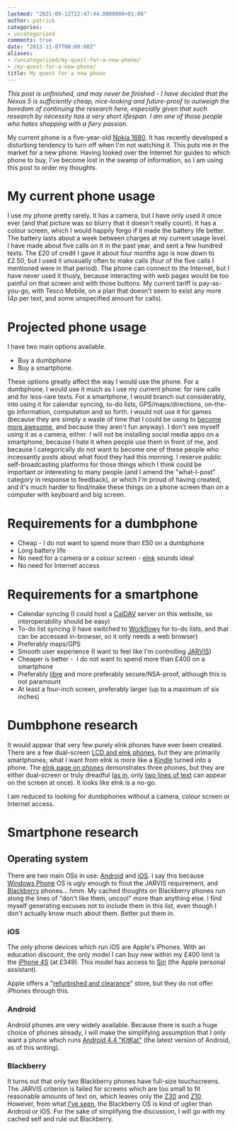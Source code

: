 ```yaml
---
lastmod: "2021-09-12T22:47:44.0000000+01:00"
author: patrick
categories:
- uncategorized
comments: true
date: "2013-11-07T00:00:00Z"
aliases:
- /uncategorized/my-quest-for-a-new-phone/
- /my-quest-for-a-new-phone/
title: My quest for a new phone
---
```

*This post is unfinished, and may never be finished - I have decided that the Nexus 5 is sufficiently cheap, nice-looking and future-proof to outweigh the boredom of continuing the research here, especially given that such research by necessity has a very short lifespan. I am one of those people who hates shopping with a fiery passion.*

My current phone is a five-year-old [Nokia 1680]. It has recently developed a disturbing tendency to turn off when I'm not watching it.
This puts me in the market for a new phone. Having looked over the Internet for guides to which phone to buy, I've become lost in the swamp of information, so I am using this post to order my thoughts.

# My current phone usage

I use my phone pretty rarely. It has a camera, but I have only used it once ever (and that picture was so blurry that it doesn't really count). It has a colour screen, which I would happily forgo if it made the battery life better. The battery lasts about a week between charges at my current usage level. I have made about five calls on it in the past year, and sent a few hundred texts. The £20 of credit I gave it about four months ago is now down to £2.50, but I used it unusually often to make calls (four of the five calls I mentioned were in that period). The phone can connect to the Internet, but I have never used it thusly, because interacting with web pages would be too painful on that screen and with those buttons. My current tariff is pay-as-you-go, with Tesco Mobile, on a plan that doesn't seem to exist any more (4p per text, and some unspecified amount for calls).

# Projected phone usage

I have two main options available.

*   Buy a dumbphone
*   Buy a smartphone.

These options greatly affect the way I would use the phone. For a dumbphone, I would use it much as I use my current phone: for rare calls and for less-rare texts. For a smartphone, I would branch out considerably, into using it for calendar syncing, to-do lists, GPS/maps/directions, on-the-go information, computation and so forth. I would not use it for games (because they are simply a waste of time that I could be using to [become more awesome][2], and because they aren't fun anyway). I don't see myself using it as a camera, either. I will not be installing social media apps on a smartphone, because I hate it when people use them in front of me, and because I categorically do not want to become one of these people who incessantly posts about what food they had this morning. I reserve public self-broadcasting platforms for those things which I think could be important or interesting to many people (and I amend the "what-I-post" category in response to feedback), or which I'm proud of having created, and it's much harder to find/make these things on a phone screen than on a computer with keyboard and big screen.

# Requirements for a dumbphone

*   Cheap - I do not want to spend more than £50 on a dumbphone
*   Long battery life
*   No need for a camera or a colour screen - [eInk] sounds ideal
*   No need for Internet access

# Requirements for a smartphone

*   Calendar syncing (I could host a [CalDAV] server on this website, so interoperability should be easy)
*   To-do list syncing (I have switched to [Workflowy] for to-do lists, and that can be accessed in-browser, so it only needs a web browser)
*   Preferably maps/GPS
*   Smooth user experience (I want to feel like I'm controlling [JARVIS])
*   Cheaper is better -  I do not want to spend more than £400 on a smartphone
*   Preferably [libre][7] and more preferably secure/NSA-proof, although this is not paramount
*   At least a four-inch screen, preferably larger (up to a maximum of six inches)

# Dumbphone research

It would appear that very few purely eInk phones have ever been created. There are a few dual-screen [LCD and eInk phones][8], but they are primarily smartphones; what I want from eInk is more like a [Kindle] turned into a phone. The [eInk page on phones][10] demonstrates three phones, but they are either dual-screen or truly dreadful ([as in][11], only [two lines of text][12] can appear on the screen at once). It looks like eInk is a no-go.

I am reduced to looking for dumbphones without a camera, colour screen or Internet access.

# Smartphone research

## Operating system

There are two main OSs in use: [Android] and [iOS]. I say this because [Windows Phone] OS is ugly enough to flout the JARVIS requirement, and [Blackberry] phones… hmm. My cached thoughts on Blackberry phones run along the lines of "don't like them, uncool" more than anything else. I find myself generating excuses not to include them in this list, even though I don't actually know much about them. Better put them in.

### iOS

The only phone devices which run iOS are Apple's iPhones. With an education discount, the only model I can buy new within my £400 limit is the [iPhone 4S] (at £349). This model has access to [Siri] (the Apple personal assistant).

Apple offers a "[refurbished and clearance][19]" store, but they do not offer iPhones through this.

### Android

Android phones are very widely available. Because there is such a huge choice of phones already, I will make the simplifying assumption that I only want a phone which runs [Android 4.4 "KitKat"][KitKat] (the latest version of Android, as of this writing).

### Blackberry

It turns out that only two Blackberry phones have full-size touchscreens. The JARVIS criterion is failed for screens which are too small to fit reasonable amounts of text on, which leaves only the [Z30][21] and [Z10][22]. However, from what [I've seen][23], the Blackberry OS is kind of uglier than Android or iOS. For the sake of simplifying the discussion, I will go with my cached self and rule out Blackberry.

 [Nokia 1680]: https://en.wikipedia.org/wiki/Nokia_1680_classic "Nokia 1680 Wikipedia page"
 [2]: http://lesswrong.com/lw/iri/how_to_become_a_1000_year_old_vampire/ "Thousand year old vampire LessWrong page"
 [eInk]: http://www.eink.com "eInk"
 [calDAV]: https://en.wikipedia.org/wiki/CalDAV "CalDAV Wikipedia page"
 [Workflowy]: https://workflowy.com "Workflowy"
 [JARVIS]: https://www.youtube.com/watch?v=D156TfHpE1Q "JARVIS Youtube video"
 [7]: https://en.wikipedia.org/wiki/Gratis_versus_libre "Free-as-in-freedom Wikipedia page"
 [8]: http://gizmodo.com/5967746/this-dual-lcd-and-e-ink-phone-will-be-available-in-2013 "LCD/eInk phone example"
 [Kindle]: https://en.wikipedia.org/wiki/Amazon_Kindle "Amazon Kindle"
 [10]: http://web.archive.org/web/20130718152515/http://www.eink.com/customer_showcase_cell_phones.html "eInk phones showcase"
 [11]: https://en.wikipedia.org/wiki/Motorola_Fone "Motofone eInk phone"
 [12]: https://en.wikipedia.org/wiki/Motofone_f3#Display_technology "Motofone F3 Wikipedia page"
 [Android]: https://en.wikipedia.org/wiki/Android_OS "Android Wikipedia page"
 [iOS]: https://en.wikipedia.org/wiki/IOS "iOS Wikipedia page"
 [Windows Phone]: https://en.wikipedia.org/wiki/Windows_Phone_8 "Windows Phone Wikipedia page"
 [Blackberry]: http://uk.blackberry.com/smartphones.html "Blackberry phone"
 [iPhone 4S]: https://en.wikipedia.org/wiki/Iphone_4s "iPhone 4S Wikipedia page"
 [Siri]: https://en.wikipedia.org/wiki/Siri "Siri Wikipedia page"
 [19]: http://store.apple.com/uk/browse/home/specialdeals "Apple Refurbished store"
 [KitKat]: https://www.android.com/kitkat/ "Android KitKat"
 [21]: http://uk.blackberry.com/smartphones/blackberry-z30.html "Blackberry Z30"
 [22]: http://uk.blackberry.com/smartphones/blackberry-z10 "Blackberry Z10"
 [23]: http://www.youtube.com/watch?v=nyjMVJ3ISDQ "Blackberry Z30 Youtube video"

